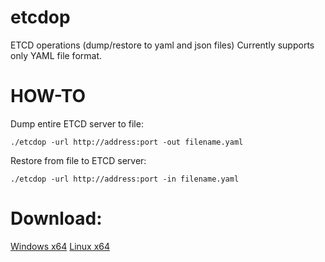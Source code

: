 # etcdop
ETCD operations (dump/restore to yaml and json files)
Currently supports only YAML file format.

# HOW-TO

Dump entire ETCD server to file:
```
./etcdop -url http://address:port -out filename.yaml 
```
Restore from file to ETCD server:
```
./etcdop -url http://address:port -in filename.yaml 
```

# Download:
[Windows x64](https://github.com/netremo/etcdop/releases/download/0.1/etcdop.exe)
[Linux x64](https://github.com/netremo/etcdop/releases/download/0.1/etcdop)